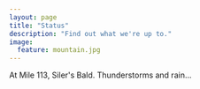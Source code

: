 ```yaml
---
layout: page
title: "Status"
description: "Find out what we're up to."
image:
  feature: mountain.jpg
---
```


At Mile 113, Siler's Bald. Thunderstorms and rain...
